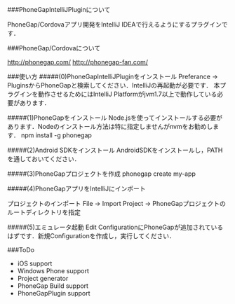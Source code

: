 ###PhoneGapIntelliJPluginについて

PhoneGap/Cordovaアプリ開発をIntelliJ IDEAで行えるようにするプラグインです．

###PhoneGap/Cordovaについて

http://phonegap.com/
http://phonegap-fan.com/

###使い方
#####(0)PhoneGapIntelliJPluginをインストール
Preferance -> PluginsからPhoneGapと検索してください．IntelliJの再起動が必要です．
本プラグインを動作させるためにはIntelliJ Platformがjvm1.7以上で動作している必要があります．

#####(1)PhoneGapをインストール
Node.jsを使ってインストールする必要があります．Nodeのインストール方法は特に指定しませんがnvmをお勧めします．
npm install -g phonegap

#####(2)Android SDKをインストール
AndroidSDKをインストールし，PATHを通しておいてください．

#####(3)PhoneGapプロジェクトを作成
phonegap create my-app

#####(4)PhoneGapアプリをIntelliJにインポート

プロジェクトのインポート
File -> Import Project -> PhoneGapプロジェクトのルートディレクトリを指定

#####(5)エミュレータ起動
Edit ConfigurationにPhoneGapが追加されているはずです．新規Configurationを作成し，実行してください．

###ToDo

* iOS support
* Windows Phone support
* Project generator
* PhoneGap Build support
* PhoneGapPlugin support
